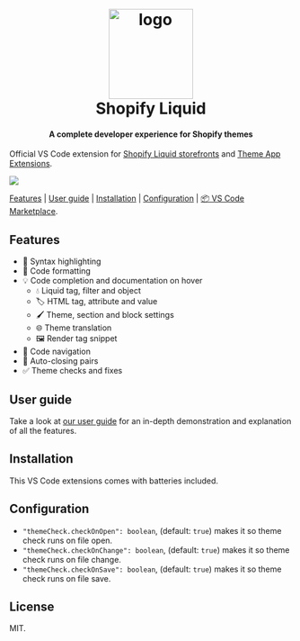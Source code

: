 <h1 align="center" style="position: relative;" >
  <br>
    <img src="https://github.com/Shopify/theme-check-vscode/blob/main/images/shopify_glyph.png?raw=true" alt="logo" width="150" height="160">
  <br>
  Shopify Liquid
</h1>

<h4 align="center">A complete developer experience for Shopify themes</h4>

Official VS Code extension for [Shopify Liquid storefronts](https://shopify.dev/docs/themes) and [Theme App Extensions](https://shopify.dev/docs/apps/online-store/theme-app-extensions).

![](https://github.com/Shopify/theme-check-vscode/blob/feature/readme-revamp/images/demo.gif?raw=true)

[Features](#features) | [User guide](#user-guide) | [Installation](#installation) | [Configuration](#configuration) | [📦 VS Code Marketplace](https://marketplace.visualstudio.com/items?itemName=shopify.theme-check-vscode).

## Features

* 🎨 Syntax highlighting
* 💅 Code formatting
* 💡 Code completion and documentation on hover
  * 💧 Liquid tag, filter and object
  * 🏷️ HTML tag, attribute and value
  * 🖌️ Theme, section and block settings
  * 🌐 Theme translation
  * 🖼️ Render tag snippet
* 🔎 Code navigation
* 🎎 Auto-closing pairs
* ✅ Theme checks and fixes

## User guide

Take a look at [our user guide](https://shopify.dev/docs/storefronts/themes/tools/shopify-liquid-vscode) for an in-depth demonstration and explanation of all the features.

## Installation

This VS Code extensions comes with batteries included.

## Configuration

- `"themeCheck.checkOnOpen": boolean`, (default: `true`) makes it so theme check runs on file open.
- `"themeCheck.checkOnChange": boolean`, (default: `true`) makes it so theme check runs on file change.
- `"themeCheck.checkOnSave": boolean`, (default: `true`) makes it so theme check runs on file save.

## License

MIT.

